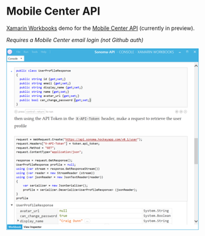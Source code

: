 Mobile Center API
=========

[Xamarin Workbooks](https://developer.xamarin.com/workbooks/)
demo for the [Mobile Center API](https://docs.mobile.azure.com/api/) (currently in preview).

*Requires a Mobile Center email login (not Github auth)*

![](Screenshots/sonoma.png)
